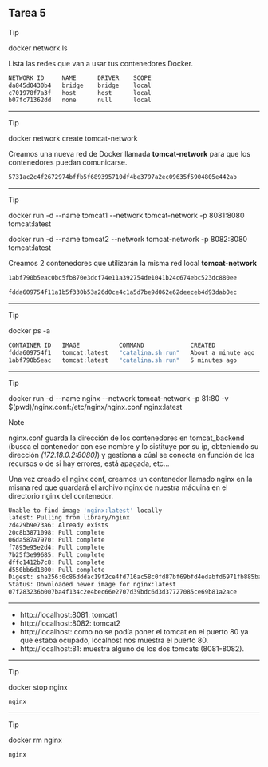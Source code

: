 ## Tarea 5
> [!TIP]
> docker network ls

Lista las redes que van a usar tus contenedores Docker.
```bash
NETWORK ID     NAME      DRIVER    SCOPE
da845d0430b4   bridge    bridge    local
c701978f7a3f   host      host      local
b07fc71362dd   none      null      local
```
---
> [!TIP]
> docker network create tomcat-network

Creamos una nueva red de Docker llamada **tomcat-network** para que los contenedores puedan comunicarse.
```bash
5731ac2c4f2672974bffb5f689395710df4be3797a2ec09635f5904805e442ab
```
---
> [!TIP]
> docker run -d --name tomcat1 --network tomcat-network -p 8081:8080 tomcat:latest
>
> docker run -d --name tomcat2 --network tomcat-network -p 8082:8080 tomcat:latest

Creamos 2 contenedores que utilizarán la misma red local **tomcat-network**
```bash
1abf790b5eac0bc5fb870e3dcf74e11a392754de1041b24c674ebc523dc880ee

fdda609754f11a1b5f330b53a26d0ce4c1a5d7be9d062e62deeceb4d93dab0ec
```
---
> [!TIP]
> docker ps -a
```bash
CONTAINER ID   IMAGE           COMMAND             CREATED              STATUS                  PORTS                                         NAMES
fdda609754f1   tomcat:latest   "catalina.sh run"   About a minute ago   Up About a minute       0.0.0.0:8082->8080/tcp, [::]:8082->8080/tcp   tomcat2
1abf790b5eac   tomcat:latest   "catalina.sh run"   5 minutes ago        Up 5 minutes            0.0.0.0:8081->8080/tcp, [::]:8081->8080/tcp   tomcat1
```
---
> [!TIP]
> docker run -d --name nginx --network tomcat-network -p 81:80 -v $(pwd)/nginx.conf:/etc/nginx/nginx.conf nginx:latest

> [!NOTE]
> nginx.conf guarda la dirección de los contenedores en tomcat_backend (busca el contenedor con ese nombre y lo sistituye por su ip, obteniendo su dirección *(172.18.0.2:8080)*) y gestiona a cúal se conecta en función de los recursos o de si hay errores, está apagada, etc...

Una vez creado el nginx.conf, creamos un contenedor llamado nginx en la misma red que guardará el archivo nginx de nuestra máquina en el directorio nginx del contenedor.
```bash
Unable to find image 'nginx:latest' locally
latest: Pulling from library/nginx
2d429b9e73a6: Already exists 
20c8b3871098: Pull complete 
06da587a7970: Pull complete 
f7895e95e2d4: Pull complete 
7b25f3e99685: Pull complete 
dffc1412b7c8: Pull complete 
d550bb6d1800: Pull complete 
Digest: sha256:0c86dddac19f2ce4fd716ac58c0fd87bf69bfd4edabfd6971fb885bafd12a00b
Status: Downloaded newer image for nginx:latest
07f283236b007ba4f134c2e4bec66e2707d39bdc6d3d37727085ce69b81a2ace
```
---
- http://localhost:8081: tomcat1
- http://localhost:8082: tomcat2
- http://localhost: como no se podía poner el tomcat en el puerto 80 ya que estaba ocupado, localhost nos muestra el puerto 80.
- http://localhost:81: muestra alguno de los dos tomcats (8081-8082).
---
> [!TIP]
> docker stop nginx
```bash
nginx
```
---
> [!TIP]
> docker rm nginx
```bash
nginx
```
